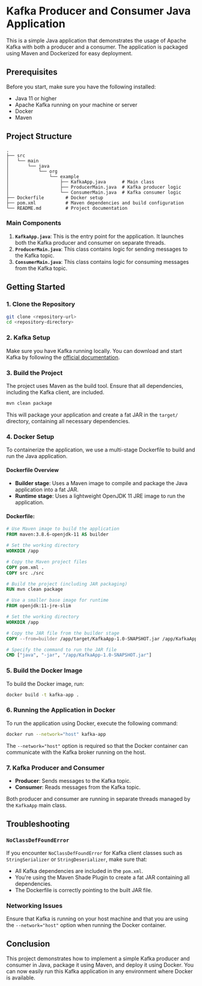 # Kafka Producer and Consumer Java Application

This is a simple Java application that demonstrates the usage of Apache Kafka with both a producer and a consumer. The application is packaged using Maven and Dockerized for easy deployment.

## Prerequisites

Before you start, make sure you have the following installed:

- Java 11 or higher
- Apache Kafka running on your machine or server
- Docker
- Maven

## Project Structure

```
.
├── src
│   └── main
│       └── java
│           └── org
│               └── example
│                   ├── KafkaApp.java      # Main class
│                   ├── ProducerMain.java  # Kafka producer logic
│                   └── ConsumerMain.java  # Kafka consumer logic
├── Dockerfile        # Docker setup
├── pom.xml           # Maven dependencies and build configuration
└── README.md         # Project documentation
```

### Main Components

1. **`KafkaApp.java`**: This is the entry point for the application. It launches both the Kafka producer and consumer on separate threads.
2. **`ProducerMain.java`**: This class contains logic for sending messages to the Kafka topic.
3. **`ConsumerMain.java`**: This class contains logic for consuming messages from the Kafka topic.

## Getting Started

### 1. Clone the Repository

```bash
git clone <repository-url>
cd <repository-directory>
```

### 2. Kafka Setup

Make sure you have Kafka running locally. You can download and start Kafka by following the [official documentation](https://kafka.apache.org/quickstart).

### 3. Build the Project

The project uses Maven as the build tool. Ensure that all dependencies, including the Kafka client, are included.

```bash
mvn clean package
```

This will package your application and create a fat JAR in the `target/` directory, containing all necessary dependencies.

### 4. Docker Setup

To containerize the application, we use a multi-stage Dockerfile to build and run the Java application.

#### Dockerfile Overview

- **Builder stage**: Uses a Maven image to compile and package the Java application into a fat JAR.
- **Runtime stage**: Uses a lightweight OpenJDK 11 JRE image to run the application.

#### Dockerfile:

```Dockerfile
# Use Maven image to build the application
FROM maven:3.8.6-openjdk-11 AS builder

# Set the working directory
WORKDIR /app

# Copy the Maven project files
COPY pom.xml .
COPY src ./src

# Build the project (including JAR packaging)
RUN mvn clean package

# Use a smaller base image for runtime
FROM openjdk:11-jre-slim

# Set the working directory
WORKDIR /app

# Copy the JAR file from the builder stage
COPY --from=builder /app/target/KafkaApp-1.0-SNAPSHOT.jar /app/KafkaApp-1.0-SNAPSHOT.jar

# Specify the command to run the JAR file
CMD ["java", "-jar", "/app/KafkaApp-1.0-SNAPSHOT.jar"]
```

### 5. Build the Docker Image

To build the Docker image, run:

```bash
docker build -t kafka-app .
```

### 6. Running the Application in Docker

To run the application using Docker, execute the following command:

```bash
docker run --network="host" kafka-app
```

The `--network="host"` option is required so that the Docker container can communicate with the Kafka broker running on the host.

### 7. Kafka Producer and Consumer

- **Producer**: Sends messages to the Kafka topic.
- **Consumer**: Reads messages from the Kafka topic.

Both producer and consumer are running in separate threads managed by the `KafkaApp` main class.

## Troubleshooting

### `NoClassDefFoundError`
If you encounter `NoClassDefFoundError` for Kafka client classes such as `StringSerializer` or `StringDeserializer`, make sure that:

- All Kafka dependencies are included in the `pom.xml`.
- You're using the Maven Shade Plugin to create a fat JAR containing all dependencies.
- The Dockerfile is correctly pointing to the built JAR file.

### Networking Issues
Ensure that Kafka is running on your host machine and that you are using the `--network="host"` option when running the Docker container.

## Conclusion

This project demonstrates how to implement a simple Kafka producer and consumer in Java, package it using Maven, and deploy it using Docker. You can now easily run this Kafka application in any environment where Docker is available.
